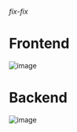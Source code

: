 *fix-fix*

# Frontend
![image](https://github.com/user-attachments/assets/526b4a78-9afd-42ac-a7df-f4c2f85ee41c)

# Backend
![image](https://github.com/user-attachments/assets/95b580b4-c273-4167-a586-18b984a0b7cf)
